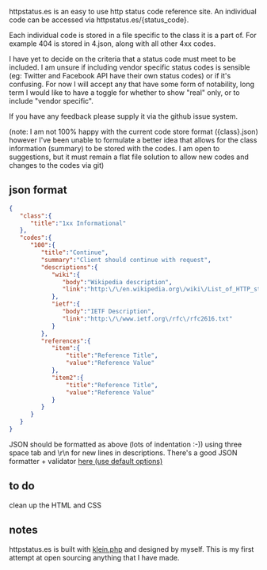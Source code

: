 httpstatus.es is an easy to use http status code reference site. An individual
code can be accessed via httpstatus.es/{status_code}. 

Each individual code is stored in a file specific to the class it is a part of.
For example 404 is stored in 4.json, along with all other 4xx codes.

I have yet to decide on the criteria that a status code must meet to be included. 
I am unsure if including vendor specific status codes is sensible (eg: Twitter
and Facebook API have their own status codes) or if it's confusing. For now I
will accept any that have some form of notability, long term I would like to
have a toggle for whether to show "real" only, or to include "vendor specific".

If you have any feedback please supply it via the github issue system.

(note: I am not 100% happy with the current code store format ({class}.json) 
however I've been unable to formulate a better idea that allows for the class
information (summary) to be stored with the codes. I am open to suggestions, but
it must remain a flat file solution to allow new codes and changes to the codes
via git)

## json format

```json
{
   "class":{
      "title":"1xx Informational"
   },
   "codes":{
      "100":{
         "title":"Continue",
         "summary":"Client should continue with request",
         "descriptions":{
            "wiki":{
               "body":"Wikipedia description",
               "link":"http:\/\/en.wikipedia.org\/wiki\/List_of_HTTP_status_codes#100"
            },
            "ietf":{
               "body":"IETF Description",
               "link":"http:\/\/www.ietf.org\/rfc\/rfc2616.txt"
            }
         },
         "references":{
            "item":{
                "title":"Reference Title",
                "value":"Reference Value"
            },
            "item2":{
                "title":"Reference Title",
                "value":"Reference Value"
            }
         }
      }
   }
}
```

JSON should be formatted as above (lots of indentation :-)) using three space 
tab and \r\n for new lines in descriptions. There's a good JSON formatter + 
validator [here (use default options)](http://jsonformatter.curiousconcept.com/)

## to do
clean up the HTML and CSS

## notes

httpstatus.es is built with [klein.php](https://raw.github.com/chriso/klein.php)
and designed by myself. This is my first attempt at open sourcing anything that 
I have made.